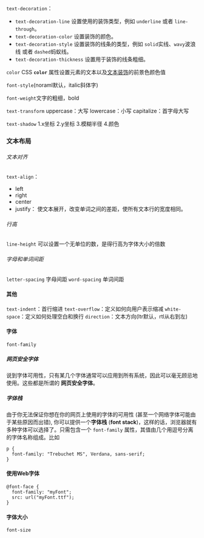 `text-decoration`：
 - `text-decoration-line`
	设置使用的装饰类型，例如 `underline` 或者 `line-through`。
 - `text-decoration-color`
	设置装饰的颜色。
 - `text-decoration-style`
	设置装饰的线条的类型，例如 `solid`实线、`wavy`波浪线 或者 `dashed`蚂蚁线。
 - `text-decoration-thickness`
	设置用于装饰的线条粗细。

`color`
CSS **`color`** 属性设置元素的文本以及[文本装饰](https://developer.mozilla.org/zh-CN/docs/Web/CSS/text-decoration)的前景色颜色值

`font-style`(noraml默认，italic斜体字)

`font-weight`文字的粗细，bold

`text-transform`
	uppercase：大写
	lowercase：小写
	capitalize：首字母大写

`text-shadow`
	1.x坐标 2.y坐标
	3.模糊半径 4.颜色

### 文本布局
###### 文本对齐
`text-align`：
 - left
 - right
 - center
 - justify： 使文本展开，改变单词之间的差距，使所有文本行的宽度相同。
###### 行高
`line-height`
	可以设置一个无单位的数，是得行高为字体大小的倍数
###### 字母和单词间距
`letter-spacing`
	字母间距
`word-spacing`
	单词间距
#### 其他
`text-indent`：首行缩进
`text-overflow`：定义如何向用户表示缩减
`white-space`：定义如何处理空白和换行
`direction`：文本方向(ltr默认，rtl从右到左)


#### 字体
`font-family`
##### 网页安全字体
说到字体可用性，只有某几个字体通常可以应用到所有系统，因此可以毫无顾忌地使用。这些都是所谓的 **网页安全字体**。

##### 字体栈
由于你无法保证你想在你的网页上使用的字体的可用性 (甚至一个网络字体可能由于某些原因而出错), 你可以提供一个**字体栈** (**font stack**)，这样的话，浏览器就有多种字体可以选择了。只需包含一个 `font-family` 属性，其值由几个用逗号分离的字体名称组成。比如

```
p {
  font-family: "Trebuchet MS", Verdana, sans-serif;
}
```
#### 使用Web字体
```
@font-face {
  font-family: "myFont";
  src: url("myFont.ttf");
}
```

#### 字体大小
`font-size`
